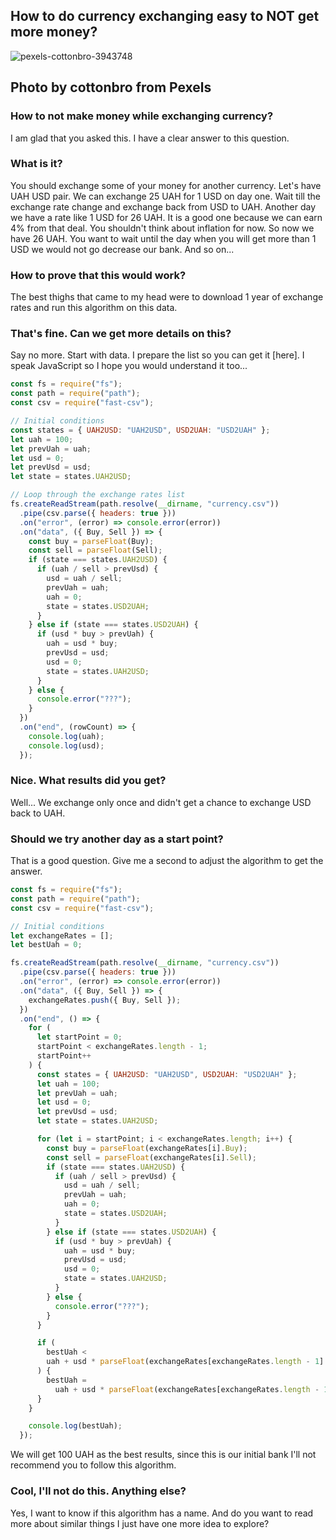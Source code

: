 How to do currency exchanging easy to NOT get more money?
-----

![pexels-cottonbro-3943748](https://user-images.githubusercontent.com/12833067/142818084-e65b2687-cb7b-430a-aa70-f2554a2c93f5.jpg)

Photo by cottonbro from Pexels
-----
### How to not make money while exchanging currency?

I am glad that you asked this. I have a clear answer to this question.

### What is it?

You should exchange some of your money for another currency. Let's have UAH USD pair. We can exchange 25 UAH for 1 USD on day one. Wait till the exchange rate change and exchange back from USD to UAH. Another day we have a rate like 1 USD for 26 UAH. It is a good one because we can earn 4% from that deal. You shouldn't think about inflation for now. So now we have 26 UAH. You want to wait until the day when you will get more than 1 USD we would not go decrease our bank. And so on...

### How to prove that this would work?

The best thighs that came to my head were to download 1 year of exchange rates and run this algorithm on this data.

### That's fine. Can we get more details on this?

Say no more. Start with data. I prepare the list so you can get it [here]. I speak JavaScript so I hope you would understand it too...

```javascript
const fs = require("fs");
const path = require("path");
const csv = require("fast-csv");

// Initial conditions
const states = { UAH2USD: "UAH2USD", USD2UAH: "USD2UAH" };
let uah = 100;
let prevUah = uah;
let usd = 0;
let prevUsd = usd;
let state = states.UAH2USD;

// Loop through the exchange rates list
fs.createReadStream(path.resolve(__dirname, "currency.csv"))
  .pipe(csv.parse({ headers: true }))
  .on("error", (error) => console.error(error))
  .on("data", ({ Buy, Sell }) => {
    const buy = parseFloat(Buy);
    const sell = parseFloat(Sell);
    if (state === states.UAH2USD) {
      if (uah / sell > prevUsd) {
        usd = uah / sell;
        prevUah = uah;
        uah = 0;
        state = states.USD2UAH;
      }
    } else if (state === states.USD2UAH) {
      if (usd * buy > prevUah) {
        uah = usd * buy;
        prevUsd = usd;
        usd = 0;
        state = states.UAH2USD;
      }
    } else {
      console.error("???");
    }
  })
  .on("end", (rowCount) => {
    console.log(uah);
    console.log(usd);
  });
```

### Nice. What results did you get?

Well... We exchange only once and didn't get a chance to exchange USD back to UAH.

### Should we try another day as a start point?

That is a good question. Give me a second to adjust the algorithm to get the answer.

```javascript
const fs = require("fs");
const path = require("path");
const csv = require("fast-csv");

// Initial conditions
let exchangeRates = [];
let bestUah = 0;

fs.createReadStream(path.resolve(__dirname, "currency.csv"))
  .pipe(csv.parse({ headers: true }))
  .on("error", (error) => console.error(error))
  .on("data", ({ Buy, Sell }) => {
    exchangeRates.push({ Buy, Sell });
  })
  .on("end", () => {
    for (
      let startPoint = 0;
      startPoint < exchangeRates.length - 1;
      startPoint++
    ) {
      const states = { UAH2USD: "UAH2USD", USD2UAH: "USD2UAH" };
      let uah = 100;
      let prevUah = uah;
      let usd = 0;
      let prevUsd = usd;
      let state = states.UAH2USD;

      for (let i = startPoint; i < exchangeRates.length; i++) {
        const buy = parseFloat(exchangeRates[i].Buy);
        const sell = parseFloat(exchangeRates[i].Sell);
        if (state === states.UAH2USD) {
          if (uah / sell > prevUsd) {
            usd = uah / sell;
            prevUah = uah;
            uah = 0;
            state = states.USD2UAH;
          }
        } else if (state === states.USD2UAH) {
          if (usd * buy > prevUah) {
            uah = usd * buy;
            prevUsd = usd;
            usd = 0;
            state = states.UAH2USD;
          }
        } else {
          console.error("???");
        }
      }

      if (
        bestUah <
        uah + usd * parseFloat(exchangeRates[exchangeRates.length - 1].Buy)
      ) {
        bestUah =
          uah + usd * parseFloat(exchangeRates[exchangeRates.length - 1].Buy);
      }
    }

    console.log(bestUah);
  });
```

We will get 100 UAH as the best results, since this is our initial bank I'll not recommend you to follow this algorithm.

### Cool, I'll not do this. Anything else?

Yes, I want to know if this algorithm has a name. And do you want to read more about similar things I just have one more idea to explore?
